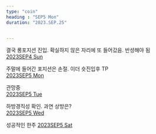 ```yaml
---
type: "coin"
heading : "SEP5 Mon"
duration: "2023.SEP.25"


---
```

 

결국 롱포지션 진입. 확실하지 않은 자리에 또 들어갔음. 반성해야 됨  
[2023SEP4 Sun](/todo/images/Document2023SEP4-Sun.pdf)

주말에 들어간 포지션은 손절. 이더 숏진입후 TP  
[2023SEP5 Mon](/todo/images/Document2023SEP5-Mon.pdf)

관망중  
[2023SEP5 Tue](/todo/images/Document2023SEP5-Tue.pdf)


하방경직성 확인. 과연 상방은?    
[2023SEP5 Wed](/todo/images/Document2023SEP5-Wed.pdf)

성공적인 한주
[2023SEP5 Sat](/todo/images/Document2023SEP5-Sat.pdf)


